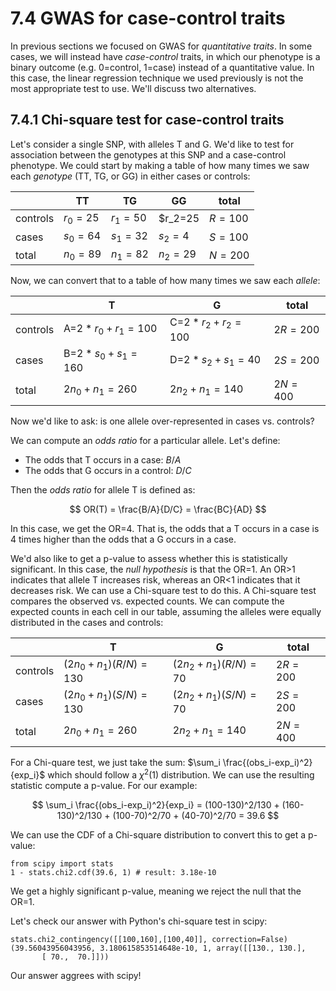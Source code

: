 # 7.4 GWAS for case-control traits

In previous sections we focused on GWAS for *quantitative traits*. In some cases, we will instead have *case-control* traits, in which our phenotype is a binary outcome (e.g. 0=control, 1=case) instead of a quantitative value. In this case, the linear regression technique we used previously is not the most appropriate test to use. We'll discuss two alternatives.

## 7.4.1 Chi-square test for case-control traits

Let's consider a single SNP, with alleles T and G. We'd like to test for association between the genotypes at this SNP and a case-control phenotype. We could start by making a table of how many times we saw each *genotype* (TT, TG, or GG) in either cases or controls:

|          | TT       | TG       | GG       | total   |
|----------|----------|----------|----------|---------|
| controls | $r_0=25$ | $r_1=50$ | $r_2=25  | $R=100$ |
| cases    | $s_0=64$ | $s_1=32$ | $s_2=4$  | $S=100$ |
| total    | $n_0=89$ | $n_1=82$ | $n_2=29$ | $N=200$ |

Now, we can convert that to a table of how many times we saw each *allele*:

|          | T                 | G                 | total    |
|----------|-------------------|-------------------|----------|
| controls | A=$2*r_0+r_1=100$ | C=$2*r_2+r_2=100$ | $2R=200$ |
| cases    | B=$2*s_0+s_1=160$ | D=$2*s_2+s_1=40$  | $2S=200$ |
| total    | $2n_0+n_1=260$    | $2n_2+n_1=140$    | $2N=400$ |

Now we'd like to ask: is one allele over-represented in cases vs. controls?

We can compute an *odds ratio* for a particular allele. Let's define:

* The odds that T occurs in a case: $B/A$
* The odds that G occurs in a control: $D/C$

Then the *odds ratio* for allele T is defined as:

$$
OR(T) = \frac{B/A}{D/C} = \frac{BC}{AD}
$$

In this case, we get the OR=4. That is, the odds that a T occurs in a case is 4 times higher than the odds that a G occurs in a case.

We'd also like to get a p-value to assess whether this is statistically significant. In this case, the *null hypothesis* is that the OR=1. An OR$>$1 indicates that allele T increases risk, whereas an OR$<$1 indicates that it decreases risk. We can use a Chi-square test to do this. A Chi-square test compares the observed vs. expected counts. We can compute the expected counts in each cell in our table, assuming the alleles were equally distributed in the cases and controls:

|          | T                     | G                    | total    |
|----------|-----------------------|----------------------|----------|
| controls | $(2n_0+n_1)(R/N)=130$ | $(2n_2+n_1)(R/N)=70$ | $2R=200$ |
| cases    | $(2n_0+n_1)(S/N)=130$ | $(2n_2+n_1)(S/N)=70$ | $2S=200$ |
| total    | $2n_0+n_1=260$        | $2n_2+n_1=140$       | $2N=400$ |

For a Chi-quare test, we just take the sum: $\sum_i \frac{(obs_i-exp_i)^2}{exp_i}$ which should follow a $\chi^2(1)$ distribution. We can use the resulting statistic compute a p-value. For our example:

$$
\sum_i \frac{(obs_i-exp_i)^2}{exp_i} = (100-130)^2/130 + (160-130)^2/130 + (100-70)^2/70 + (40-70)^2/70 = 39.6
$$

We can use the CDF of a Chi-square distribution to convert this to get a p-value:

```
from scipy import stats
1 - stats.chi2.cdf(39.6, 1) # result: 3.18e-10
```

We get a highly significant p-value, meaning we reject the null that the OR=1.

Let's check our answer with Python's chi-square test in scipy:

```
stats.chi2_contingency([[100,160],[100,40]], correction=False)
(39.56043956043956, 3.180615853514648e-10, 1, array([[130., 130.],
       [ 70.,  70.]]))
```

Our answer aggrees with scipy!